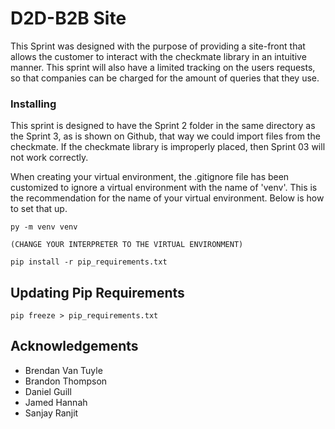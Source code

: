 # D2D-B2B Site

This Sprint was designed with the purpose of providing a site-front that allows the customer to interact with the checkmate library in an intuitive manner.  This sprint will also have a limited tracking on the users requests, so that companies can be charged for the amount of queries that they use.
### Installing

This sprint is designed to have the Sprint 2 folder in the same directory as the Sprint 3, as is shown on Github, that way we could import files from the checkmate.  If the checkmate library is improperly placed, then Sprint 03 will not work correctly.

When creating your virtual environment, the .gitignore file has been customized to ignore a virtual environment with the name of 'venv'.  This is the recommendation for the name of your virtual environment.  Below is how to set that up.

``` 
py -m venv venv

(CHANGE YOUR INTERPRETER TO THE VIRTUAL ENVIRONMENT)

pip install -r pip_requirements.txt 
```

## Updating Pip Requirements

```
pip freeze > pip_requirements.txt
```

## Acknowledgements

* Brendan Van Tuyle
* Brandon Thompson
* Daniel Guill
* Jamed Hannah
* Sanjay Ranjit